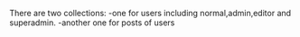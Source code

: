 There are two collections: 
-one for users including normal,admin,editor and superadmin.
-another one for posts of users
